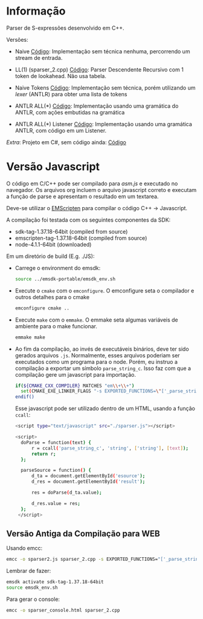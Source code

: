 # Informação

Parser de S-expressões desenvolvido em C++.

Versões:

- Naive [Código](./SExpr/Naive/sparser_naive.cpp): Implementação sem técnica nenhuma, percorrendo um stream de entrada.

- LL(1) (sparser_2.cpp) [Código](./SExpr/LL1/sparser_naive.cpp): Parser Descendente Recursivo com 1 token de lookahead. Não usa tabela.

- Naive Tokens [Código](./SExpr/Naive-Tokens/sparser_naive_tokens.cpp): Implementação sem técnica, porém utilizando um *lexer* (ANTLR) para obter uma lista de tokens

- ANTLR ALL(*) [Código](./SExpr/Antlr/sparser_antlr.cpp): Implementação usando uma gramática do ANTLR, com ações embutidas na gramática

- ANTLR ALL(*) Listener [Código](./SExpr/AntlrListener/sparser_antlr_listener.cpp): Implementação usando uma gramática ANTLR, com código em um Listener.

*Extra*: Projeto em C#, sem código ainda: [Código](./CSharp)

# Versão Javascript

O código em C/C++ pode ser compilado para *asm.js* e executado no navegador. Os arquivos org incluem o arquivo javascript correto e executam a função de parse e apresentam o resultado em um textarea.

Deve-se utilizar o [EMScripten](https://github.com/juj/emsdk) para compilar o código C++ -> Javascript.

A compilação foi testada com os seguintes componentes da SDK:

- sdk-tag-1.37.18-64bit (compiled from source)
- emscripten-tag-1.37.18-64bit (compiled from source)
- node-4.1.1-64bit (downloaded)

Em um diretório de build (E.g. ./JS):

- Carrege o environment do emsdk:
  ```sh
  source ../emsdk-portable/emsdk_env.sh
  ```
- Execute o `cmake` com o `emconfigure`. O emconfigure seta o compilador e outros detalhes para o cmake
  ```sh
  emconfigure cmake ..
  ```
- Execute `make` com o `emmake`. O emmake seta algumas variáveis de ambiente para o make funcionar.
  ```sh
  emmake make
  ```
- Ao fim da compilação, ao invés de executáveis binários, deve ter sido gerados arquivos `.js`. Normalmente, esses arquivos poderiam ser executados como um programa para o node. Porém, eu instruo a compilação a exportar um símbolo `parse_string_c`. Isso faz com que a compilação gere um javascript para importação.
  ```sh
  if(${CMAKE_CXX_COMPILER} MATCHES "em\\+\\+")
    set(CMAKE_EXE_LINKER_FLAGS "-s EXPORTED_FUNCTIONS=\"['_parse_string_c']\"")
  endif()
  ```

  Esse javascript pode ser utilizado dentro de um HTML, usando a função `ccall`:
  ```sh
  <script type="text/javascript" src="./sparser.js"></script>

  <script>
    doParse = function(text) {
        r = ccall('parse_string_c', 'string', ['string'], [text]);
        return r;
    };

    parseSource = function() {
        d_ta = document.getElementById('esource');
        d_res = document.getElementById('result');

        res = doParse(d_ta.value);

        d_res.value = res;
    };
   </script>
  ```

## Versão Antiga da Compilação para WEB

Usando emcc:

```sh
emcc -o sparser2.js sparser_2.cpp -s EXPORTED_FUNCTIONS="['_parse_string_c']"
```

Lembrar de fazer:
```sh
emsdk activate sdk-tag-1.37.18-64bit
source emsdk_env.sh
```

Para gerar o console:
```sh
emcc -o sparser_console.html sparser_2.cpp
```
